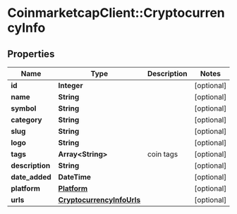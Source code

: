 # CoinmarketcapClient::CryptocurrencyInfo

## Properties
Name | Type | Description | Notes
------------ | ------------- | ------------- | -------------
**id** | **Integer** |  | [optional] 
**name** | **String** |  | [optional] 
**symbol** | **String** |  | [optional] 
**category** | **String** |  | [optional] 
**slug** | **String** |  | [optional] 
**logo** | **String** |  | [optional] 
**tags** | **Array&lt;String&gt;** | coin tags | [optional] 
**description** | **String** |  | [optional] 
**date_added** | **DateTime** |  | [optional] 
**platform** | [**Platform**](Platform.md) |  | [optional] 
**urls** | [**CryptocurrencyInfoUrls**](CryptocurrencyInfoUrls.md) |  | [optional] 


